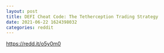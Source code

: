 ```yaml
--- 
layout: post 
title: DEFI Cheat Code: The Tetherception Trading Strategy 
date: 2021-06-22 1624398032 
categories: reddit 
--- 
```

https://redd.it/o5y0m0
